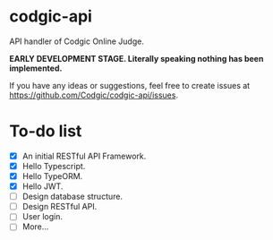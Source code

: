 # codgic-api
API handler of Codgic Online Judge.

**EARLY DEVELOPMENT STAGE. Literally speaking nothing has been implemented.**

If you have any ideas or suggestions, feel free to create issues at https://github.com/Codgic/codgic-api/issues.

# To-do list
- [x] An initial RESTful API Framework.
- [x] Hello Typescript.
- [x] Hello TypeORM.
- [x] Hello JWT.
- [ ] Design database structure.
- [ ] Design RESTful API.
- [ ] User login.
- [ ] More...
